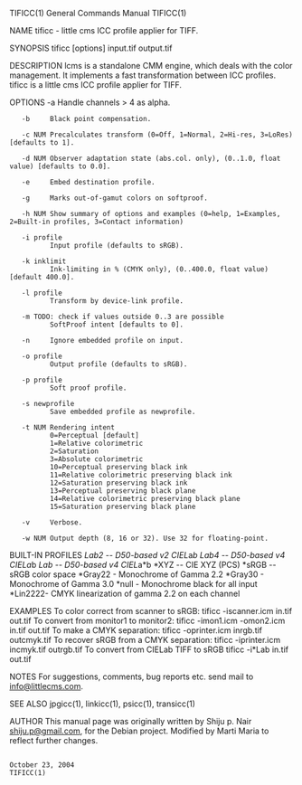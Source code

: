 TIFICC(1)                                                                                General Commands Manual                                                                                TIFICC(1)

NAME
       tificc - little cms ICC profile applier for TIFF.

SYNOPSIS
       tificc [options] input.tif output.tif

DESCRIPTION
       lcms is a standalone CMM engine, which deals with the color management.  It implements a fast transformation between ICC profiles.  tificc is a little cms ICC profile applier for TIFF.

OPTIONS
       -a     Handle channels > 4 as alpha.

       -b     Black point compensation.

       -c NUM Precalculates transform (0=Off, 1=Normal, 2=Hi-res, 3=LoRes) [defaults to 1].

       -d NUM Observer adaptation state (abs.col. only), (0..1.0, float value) [defaults to 0.0].

       -e     Embed destination profile.

       -g     Marks out-of-gamut colors on softproof.

       -h NUM Show summary of options and examples (0=help, 1=Examples, 2=Built-in profiles, 3=Contact information)

       -i profile
              Input profile (defaults to sRGB).

       -k inklimit
              Ink-limiting in % (CMYK only), (0..400.0, float value) [default 400.0].

       -l profile
              Transform by device-link profile.

       -m TODO: check if values outside 0..3 are possible
              SoftProof intent [defaults to 0].

       -n     Ignore embedded profile on input.

       -o profile
              Output profile (defaults to sRGB).

       -p profile
              Soft proof profile.

       -s newprofile
              Save embedded profile as newprofile.

       -t NUM Rendering intent
              0=Perceptual [default]
              1=Relative colorimetric
              2=Saturation
              3=Absolute colorimetric
              10=Perceptual preserving black ink
              11=Relative colorimetric preserving black ink
              12=Saturation preserving black ink
              13=Perceptual preserving black plane
              14=Relative colorimetric preserving black plane
              15=Saturation preserving black plane

       -v     Verbose.

       -w NUM Output depth (8, 16 or 32). Use 32 for floating-point.

BUILT-IN PROFILES
            *Lab2  -- D50-based v2 CIEL*a*b
            *Lab4  -- D50-based v4 CIEL*a*b
            *Lab   -- D50-based v4 CIEL*a*b
            *XYZ   -- CIE XYZ (PCS)
            *sRGB  -- sRGB color space
            *Gray22 - Monochrome of Gamma 2.2
            *Gray30 - Monochrome of Gamma 3.0
            *null   - Monochrome black for all input
            *Lin2222- CMYK linearization of gamma 2.2 on each channel

EXAMPLES
       To color correct from scanner to sRGB:
            tificc -iscanner.icm in.tif out.tif
       To convert from monitor1 to monitor2:
            tificc -imon1.icm -omon2.icm in.tif out.tif
       To make a CMYK separation:
            tificc -oprinter.icm inrgb.tif outcmyk.tif
       To recover sRGB from a CMYK separation:
            tificc -iprinter.icm incmyk.tif outrgb.tif
       To convert from CIELab TIFF to sRGB
            tificc -i*Lab in.tif out.tif

NOTES
       For suggestions, comments, bug reports etc. send mail to info@littlecms.com.

SEE ALSO
       jpgicc(1), linkicc(1), psicc(1), transicc(1)

AUTHOR
       This manual page was originally written by Shiju p. Nair <shiju.p@gmail.com>, for the Debian project. Modified by Marti Maria to reflect further changes.

                                                                                             October 23, 2004                                                                                   TIFICC(1)
